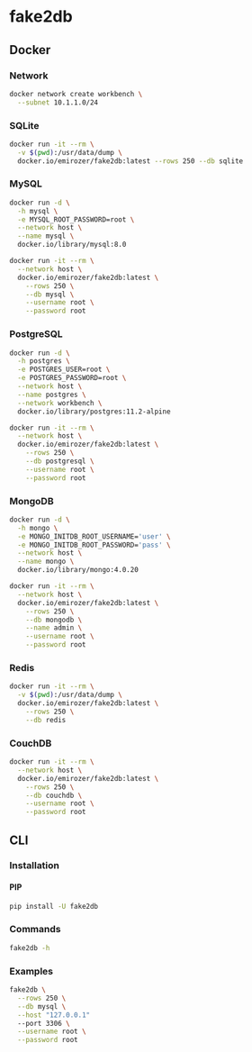 # fake2db

## Docker

### Network

```sh
docker network create workbench \
  --subnet 10.1.1.0/24
```

### SQLite

```sh
docker run -it --rm \
  -v $(pwd):/usr/data/dump \
  docker.io/emirozer/fake2db:latest --rows 250 --db sqlite
```

### MySQL

```sh
docker run -d \
  -h mysql \
  -e MYSQL_ROOT_PASSWORD=root \
  --network host \
  --name mysql \
  docker.io/library/mysql:8.0
```

```sh
docker run -it --rm \
  --network host \
  docker.io/emirozer/fake2db:latest \
    --rows 250 \
    --db mysql \
    --username root \
    --password root
```

### PostgreSQL

```sh
docker run -d \
  -h postgres \
  -e POSTGRES_USER=root \
  -e POSTGRES_PASSWORD=root \
  --network host \
  --name postgres \
  --network workbench \
  docker.io/library/postgres:11.2-alpine
```

```sh
docker run -it --rm \
  --network host \
  docker.io/emirozer/fake2db:latest \
    --rows 250 \
    --db postgresql \
    --username root \
    --password root
```

### MongoDB

```sh
docker run -d \
  -h mongo \
  -e MONGO_INITDB_ROOT_USERNAME='user' \
  -e MONGO_INITDB_ROOT_PASSWORD='pass' \
  --network host \
  --name mongo \
  docker.io/library/mongo:4.0.20
```

```sh
docker run -it --rm \
  --network host \
  docker.io/emirozer/fake2db:latest \
    --rows 250 \
    --db mongodb \
    --name admin \
    --username root \
    --password root
```

### Redis

```sh
docker run -it --rm \
  -v $(pwd):/usr/data/dump \
  docker.io/emirozer/fake2db:latest \
    --rows 250 \
    --db redis
```

### CouchDB

```sh
docker run -it --rm \
  --network host \
  docker.io/emirozer/fake2db:latest \
    --rows 250 \
    --db couchdb \
    --username root \
    --password root
```

## CLI

### Installation

#### PIP

```sh
pip install -U fake2db
```

### Commands

```sh
fake2db -h
```

### Examples

```sh
fake2db \
  --rows 250 \
  --db mysql \
  --host "127.0.0.1"
  --port 3306 \
  --username root \
  --password root
```

